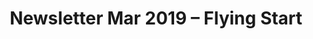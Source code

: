 ---
layout: post
title: Newsletter Mar 2019 – Flying Start
category: news
social: newsletter
link:  https://mailchi.mp/858a2c49b2d6/rvo7od5f0h-566123
headline: New clients, a new direction and a new product. 2019 began with a flying start
---